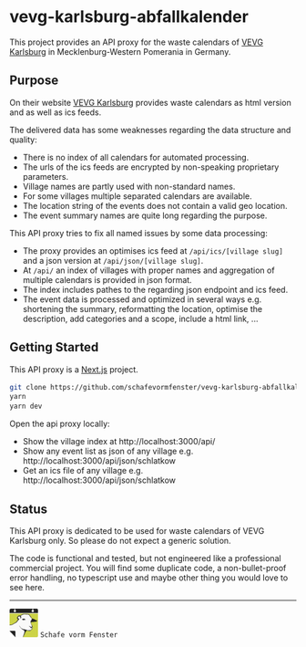 # vevg-karlsburg-abfallkalender

This project provides an API proxy for the waste calendars of
[VEVG Karlsburg](https://www.vevg-karlsburg.de/) in Mecklenburg-Western Pomerania in Germany.

## Purpose

On their website [VEVG Karlsburg](https://www.vevg-karlsburg.de/) provides waste calendars as html
version and as well as ics feeds.

The delivered data has some weaknesses regarding the data structure and quality:

- There is no index of all calendars for automated processing.
- The urls of the ics feeds are encrypted by non-speaking proprietary parameters.
- Village names are partly used with non-standard names.
- For some villages multiple separated calendars are available.
- The location string of the events does not contain a valid geo location.
- The event summary names are quite long regarding the purpose.

This API proxy tries to fix all named issues by some data processing:

- The proxy provides an optimises ics feed at `/api/ics/[village slug]` and a json version at
  `/api/json/[village slug]`.
- At `/api/` an index of villages with proper names and aggregation of multiple calendars is
  provided in json format.
- The index includes pathes to the regarding json endpoint and ics feed.
- The event data is processed and optimized in several ways e.g. shortening the summary,
  reformatting the location, optimise the description, add categories and a scope, include a html
  link, ...

## Getting Started

This API proxy is a [Next.js](https://nextjs.org/) project.

```bash
git clone https://github.com/schafevormfenster/vevg-karlsburg-abfallkalender.git
yarn
yarn dev
```

Open the api proxy locally:

- Show the village index at http://localhost:3000/api/
- Show any event list as json of any village e.g. http://localhost:3000/api/json/schlatkow
- Get an ics file of any village e.g. http://localhost:3000/api/json/schlatkow

## Status

This API proxy is dedicated to be used for waste calendars of VEVG Karlsburg only. So please do not
expect a generic solution.

The code is functional and tested, but not engineered like a professional commercial project. You
will find some duplicate code, a non-bullet-proof error handling, no typescript use and maybe other
thing you would love to see here.

---

<a href="https://www.schafe-vorm-fenster.org/"><img src="docs/schafe-vorm-fenster_logo.svg" width="50" alt="Schafe vorm Fenster UG"/></a>
`Schafe vorm Fenster`
